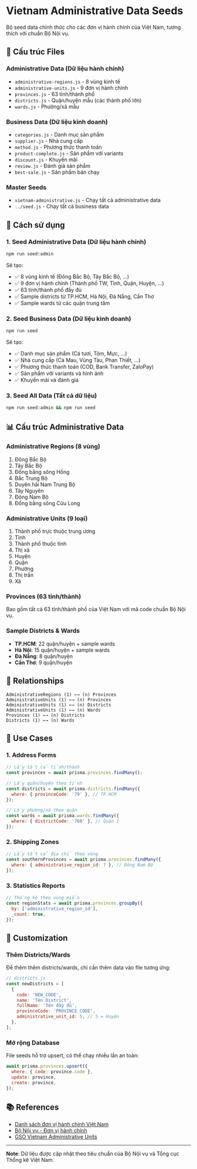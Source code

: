 # Vietnam Administrative Data Seeds

Bộ seed data chính thức cho các đơn vị hành chính của Việt Nam, tương thích với chuẩn Bộ Nội vụ.

## 📁 Cấu trúc Files

### Administrative Data (Dữ liệu hành chính)

- `administrative-regions.js` - 8 vùng kinh tế
- `administrative-units.js` - 9 đơn vị hành chính
- `provinces.js` - 63 tỉnh/thành phố
- `districts.js` - Quận/huyện mẫu (các thành phố lớn)
- `wards.js` - Phường/xã mẫu

### Business Data (Dữ liệu kinh doanh)

- `categories.js` - Danh mục sản phẩm
- `supplier.js` - Nhà cung cấp
- `method.js` - Phương thức thanh toán
- `product-complete.js` - Sản phẩm với variants
- `discount.js` - Khuyến mãi
- `review.js` - Đánh giá sản phẩm
- `best-sale.js` - Sản phẩm bán chạy

### Master Seeds

- `vietnam-administrative.js` - Chạy tất cả administrative data
- `../seed.js` - Chạy tất cả business data

## 🚀 Cách sử dụng

### 1. Seed Administrative Data (Dữ liệu hành chính)

```bash
npm run seed:admin
```

Sẽ tạo:

- ✅ 8 vùng kinh tế (Đông Bắc Bộ, Tây Bắc Bộ, ...)
- ✅ 9 đơn vị hành chính (Thành phố TW, Tỉnh, Quận, Huyện, ...)
- ✅ 63 tỉnh/thành phố đầy đủ
- ✅ Sample districts từ TP.HCM, Hà Nội, Đà Nẵng, Cần Thơ
- ✅ Sample wards từ các quận trung tâm

### 2. Seed Business Data (Dữ liệu kinh doanh)

```bash
npm run seed
```

Sẽ tạo:

- ✅ Danh mục sản phẩm (Cá tươi, Tôm, Mực, ...)
- ✅ Nhà cung cấp (Cà Mau, Vũng Tàu, Phan Thiết, ...)
- ✅ Phương thức thanh toán (COD, Bank Transfer, ZaloPay)
- ✅ Sản phẩm với variants và hình ảnh
- ✅ Khuyến mãi và đánh giá

### 3. Seed All Data (Tất cả dữ liệu)

```bash
npm run seed:admin && npm run seed
```

## 📊 Cấu trúc Administrative Data

### Administrative Regions (8 vùng)

1. Đông Bắc Bộ
2. Tây Bắc Bộ
3. Đồng bằng sông Hồng
4. Bắc Trung Bộ
5. Duyên hải Nam Trung Bộ
6. Tây Nguyên
7. Đông Nam Bộ
8. Đồng bằng sông Cửu Long

### Administrative Units (9 loại)

1. Thành phố trực thuộc trung ương
2. Tỉnh
3. Thành phố thuộc tỉnh
4. Thị xã
5. Huyện
6. Quận
7. Phường
8. Thị trấn
9. Xã

### Provinces (63 tỉnh/thành)

Bao gồm tất cả 63 tỉnh/thành phố của Việt Nam với mã code chuẩn Bộ Nội vụ.

### Sample Districts & Wards

- **TP.HCM**: 22 quận/huyện + sample wards
- **Hà Nội**: 15 quận/huyện + sample wards
- **Đà Nẵng**: 8 quận/huyện
- **Cần Thơ**: 9 quận/huyện

## 🔗 Relationships

```
AdministrativeRegions (1) ←→ (n) Provinces
AdministrativeUnits (1) ←→ (n) Provinces
AdministrativeUnits (1) ←→ (n) Districts
AdministrativeUnits (1) ←→ (n) Wards
Provinces (1) ←→ (n) Districts
Districts (1) ←→ (n) Wards
```

## 🎯 Use Cases

### 1. Address Forms

```javascript
// Lấy tất cả tỉnh/thành
const provinces = await prisma.provinces.findMany();

// Lấy quận/huyện theo tỉnh
const districts = await prisma.districts.findMany({
  where: { provinceCode: '79' }, // TP.HCM
});

// Lấy phường/xã theo quận
const wards = await prisma.wards.findMany({
  where: { districtCode: '760' }, // Quận 1
});
```

### 2. Shipping Zones

```javascript
// Lấy tất cả địa chỉ theo vùng
const southernProvinces = await prisma.provinces.findMany({
  where: { administrative_region_id: 7 }, // Đông Nam Bộ
});
```

### 3. Statistics Reports

```javascript
// Thống kê theo vùng miền
const regionStats = await prisma.provinces.groupBy({
  by: ['administrative_region_id'],
  _count: true,
});
```

## 🔧 Customization

### Thêm Districts/Wards

Để thêm thêm districts/wards, chỉ cần thêm data vào file tương ứng:

```javascript
// districts.js
const newDistricts = [
  {
    code: 'NEW_CODE',
    name: 'Tên District',
    fullName: 'Tên đầy đủ',
    provinceCode: 'PROVINCE_CODE',
    administrative_unit_id: 5, // 5 = Huyện
  },
];
```

### Mở rộng Database

File seeds hỗ trợ upsert, có thể chạy nhiều lần an toàn:

```javascript
await prisma.provinces.upsert({
  where: { code: province.code },
  update: province,
  create: province,
});
```

## 📚 References

- [Danh sách đơn vị hành chính Việt Nam](https://danhmuchanhchinh.gso.gov.vn/)
- [Bộ Nội vụ - Đơn vị hành chính](https://www.moha.gov.vn/)
- [GSO Vietnam Administrative Units](https://www.gso.gov.vn/)

---

**Note**: Dữ liệu được cập nhật theo tiêu chuẩn của Bộ Nội vụ và Tổng cục Thống kê Việt Nam.
